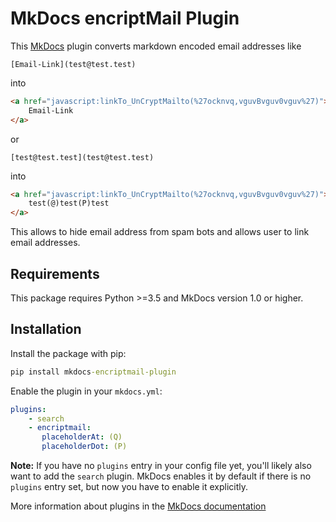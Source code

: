 # MkDocs encriptMail Plugin

This [MkDocs](https://www.mkdocs.org) plugin converts markdown encoded email addresses like

```
[Email-Link](test@test.test)
```

into 

```html
<a href="javascript:linkTo_UnCryptMailto(%27ocknvq,vguvBvguv0vguv%27)">
    Email-Link
</a>
```

or

```
[test@test.test](test@test.test)
```

into 

```html
<a href="javascript:linkTo_UnCryptMailto(%27ocknvq,vguvBvguv0vguv%27)">
    test(@)test(P)test
</a>
```

This allows to hide email address from spam bots and allows user to link email addresses.

## Requirements

This package requires Python >=3.5 and MkDocs version 1.0 or higher.  

## Installation

Install the package with pip:

```cmd
pip install mkdocs-encriptmail-plugin
```

Enable the plugin in your `mkdocs.yml`:

```yaml
plugins:
    - search
    - encriptmail:
       placeholderAt: (Q)
       placeholderDot: (P)
```

**Note:** If you have no `plugins` entry in your config file yet, you'll likely also want to add the `search` plugin. MkDocs enables it by default if there is no `plugins` entry set, but now you have to enable it explicitly.

More information about plugins in the [MkDocs documentation](https://www.mkdocs.org/user-guide/plugins/)
